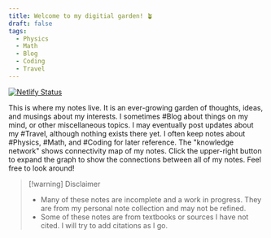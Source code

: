 ```yaml
---
title: Welcome to my digitial garden! 🪴
draft: false
tags:
  - Physics
  - Math
  - Blog
  - Coding
  - Travel
---
```


[![Netlify Status](https://api.netlify.com/api/v1/badges/adc653c6-8b10-409c-b828-56949fb3a946/deploy-status)](https://app.netlify.com/sites/notestreycole/deploys)

This is where my notes live. It is an ever-growing garden of thoughts, ideas, and musings about my interests. I sometimes #Blog about things on my mind, or other miscellaneous topics. I may eventually post updates about my #Travel, although nothing exists there yet. I often keep notes about #Physics, #Math, and #Coding for later reference. The "knowledge network" shows connectivity map of my notes. Click the upper-right button to expand the graph to show the connections between all of my notes. Feel free to look around!

> [!warning] Disclaimer
> - Many of these notes are incomplete and a work in progress. They are from my personal note collection and may not be refined.
> - Some of these notes are from textbooks or sources I have not cited. I will try to add citations as I go.
